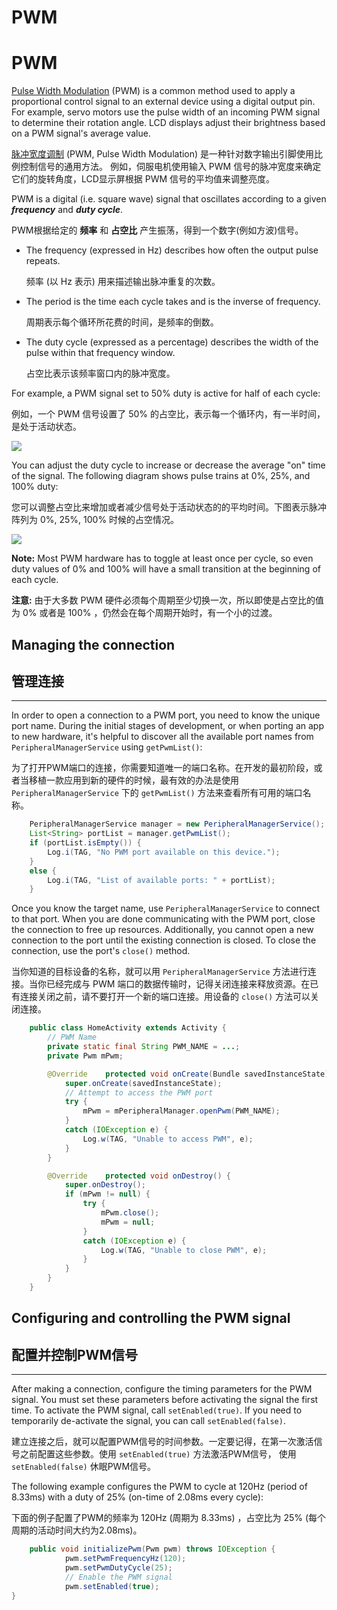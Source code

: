 # PWM

# PWM


[Pulse Width Modulation](https://en.wikipedia.org/wiki/Pulse-width_modulation) (PWM) is a common method used to apply a proportional control signal to an external device using a digital output pin. For example, servo motors use the pulse width of an incoming PWM signal to determine their rotation angle. LCD displays adjust their brightness based on a PWM signal's average value.

[脉冲宽度调制](https://en.wikipedia.org/wiki/Pulse-width_modulation) (PWM, Pulse Width Modulation) 是一种针对数字输出引脚使用比例控制信号的通用方法。 例如，伺服电机使用输入 PWM 信号的脉冲宽度来确定它们的旋转角度，LCD显示屏根据 PWM 信号的平均值来调整亮度。

PWM is a digital (i.e. square wave) signal that oscillates according to a given **_frequency_** and **_duty cycle_**.

PWM根据给定的 **频率** 和 **占空比** 产生振荡，得到一个数字(例如方波)信号。

* The frequency (expressed in Hz) describes how often the output pulse repeats.

  频率 (以 Hz 表示) 用来描述输出脉冲重复的次数。

* The period is the time each cycle takes and is the inverse of frequency.

  周期表示每个循环所花费的时间，是频率的倒数。

* The duty cycle (expressed as a percentage) describes the width of the pulse within that frequency window.

  占空比表示该频率窗口内的脉冲宽度。

For example, a PWM signal set to 50% duty is active for half of each cycle:

例如，一个 PWM 信号设置了 50% 的占空比，表示每一个循环内，有一半时间，是处于活动状态。

![](https://developer.android.google.cn/things/images/pwm-signal.png)

You can adjust the duty cycle to increase or decrease the average "on" time of the signal. The following diagram shows pulse trains at 0%, 25%, and 100% duty:

您可以调整占空比来增加或者减少信号处于活动状态的的平均时间。下图表示脉冲阵列为 0%, 25%, 100% 时候的占空情况。

![](https://developer.android.google.cn/things/images/pwm-duty.png)

**Note:** Most PWM hardware has to toggle at least once per cycle, so even duty values of 0% and 100% will have a small transition at the beginning of each cycle.

**注意:** 由于大多数 PWM 硬件必须每个周期至少切换一次，所以即使是占空比的值为 0% 或者是 100% ，仍然会在每个周期开始时，有一个小的过渡。

## Managing the connection

## 管理连接

* * *

In order to open a connection to a PWM port, you need to know the unique port name. During the initial stages of development, or when porting an app to new hardware, it's helpful to discover all the available port names from `PeripheralManagerService` using `getPwmList()`:

为了打开PWM端口的连接，你需要知道唯一的端口名称。在开发的最初阶段，或者当移植一款应用到新的硬件的时候，最有效的办法是使用 `PeripheralManagerService` 下的 `getPwmList()` 方法来查看所有可用的端口名称。

~~~java
    PeripheralManagerService manager = new PeripheralManagerService();
	List<String> portList = manager.getPwmList();
	if (portList.isEmpty()) {    
		Log.i(TAG, "No PWM port available on this device.");
	} 
	else {    
		Log.i(TAG, "List of available ports: " + portList);
	}
~~~

Once you know the target name, use `PeripheralManagerService` to connect to that port. When you are done communicating with the PWM port, close the connection to free up resources. Additionally, you cannot open a new connection to the port until the existing connection is closed. To close the connection, use the port's `close()` method.

当你知道的目标设备的名称，就可以用 `PeripheralManagerService` 方法进行连接。当你已经完成与 PWM 端口的数据传输时，记得关闭连接来释放资源。在已有连接关闭之前，请不要打开一个新的端口连接。用设备的 `close()` 方法可以关闭连接。

~~~java
    public class HomeActivity extends Activity {    
		// PWM Name    
		private static final String PWM_NAME = ...;    
		private Pwm mPwm;    

		@Override    protected void onCreate(Bundle savedInstanceState) {        
			super.onCreate(savedInstanceState);        
			// Attempt to access the PWM port        
			try {            
				mPwm = mPeripheralManager.openPwm(PWM_NAME);        
			} 
			catch (IOException e) {            
				Log.w(TAG, "Unable to access PWM", e);        
			}    
		}    

		@Override    protected void onDestroy() {        
			super.onDestroy();        
			if (mPwm != null) {            
				try {                
					mPwm.close();                
					mPwm = null;            
				} 
				catch (IOException e) {                
					Log.w(TAG, "Unable to close PWM", e);            
				}        
			}    
		}
	}
~~~

## Configuring and controlling the PWM signal

## 配置并控制PWM信号

* * *

After making a connection, configure the timing parameters for the PWM signal. You must set these parameters before activating the signal the first time. To activate the PWM signal, call `setEnabled(true)`. If you need to temporarily de-activate the signal, you can call `setEnabled(false)`.

建立连接之后，就可以配置PWM信号的时间参数。一定要记得，在第一次激活信号之前配置这些参数。使用 `setEnabled(true)` 方法激活PWM信号， 使用 `setEnabled(false)` 休眠PWM信号。 

The following example configures the PWM to cycle at 120Hz (period of 8.33ms) with a duty of 25% (on-time of 2.08ms every cycle):

下面的例子配置了PWM的频率为 120Hz (周期为 8.33ms) ，占空比为 25% (每个周期的活动时间大约为2.08ms)。

~~~java
    public void initializePwm(Pwm pwm) throws IOException {    
			pwm.setPwmFrequencyHz(120);    
			pwm.setPwmDutyCycle(25);    
			// Enable the PWM signal    
			pwm.setEnabled(true);
}
~~~
